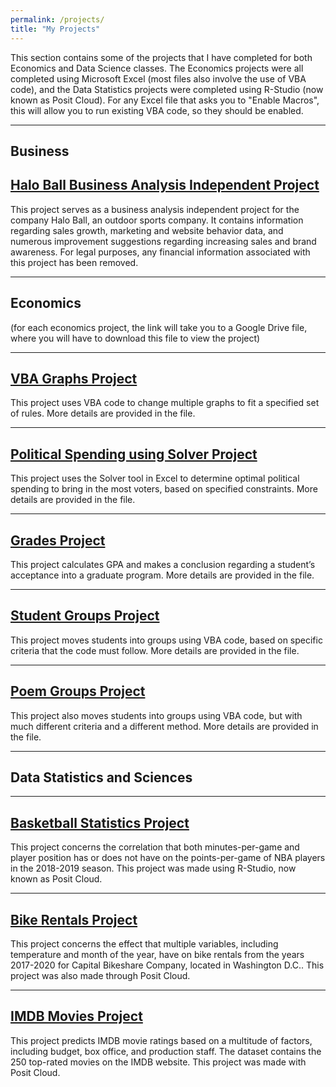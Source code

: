 ```yaml
---
permalink: /projects/
title: "My Projects"
---
```


This section contains some of the projects that I have completed for both Economics and Data Science classes. The Economics projects were all completed using Microsoft Excel (most files also involve the use of VBA code), and the Data Statistics projects were completed using R-Studio (now known as Posit Cloud). For any Excel file that asks you to "Enable Macros", this will allow you to run existing VBA code, so they should be enabled.

---
Business
---
[Halo Ball Business Analysis Independent Project ](https://docs.google.com/presentation/d/1wKZJbL7Fo7YhpXULU58C24U0xWvke8rc3g6dj2_QtRQ/edit#slide=id.p)
---

This project serves as a business analysis independent project for the company Halo Ball, an outdoor sports company. It contains information regarding sales growth, marketing and website behavior data, and numerous improvement suggestions regarding increasing sales and brand awareness. For legal purposes, any financial information associated with this project has been removed.

---
Economics
---

(for each economics project, the link will take you to a Google Drive file, where you will have to download this file to view the project)

---
[VBA Graphs Project](https://drive.google.com/file/d/1vHbmq058ORYQgMfa7JcMq8-90AnfUIAG/view?usp=share_link)
---

This project uses VBA code to change multiple graphs to fit a specified set of rules. More details are provided in the file.

---
[Political Spending using Solver Project](https://drive.google.com/file/d/1rOUbVZQX_WOLLZpp-GlEYnOkSj64N8ld/view?usp=share_link)
---

This project uses the Solver tool in Excel to determine optimal political spending to bring in the most voters, based on specified constraints. More details are provided in the file.

---
[Grades Project](https://drive.google.com/file/d/1gLKBVMJepE1OrPlEPVKAoEFJiR_YZKPt/view?usp=share_link)
---

This project calculates GPA and makes a conclusion regarding a student’s acceptance into a graduate program. More details are provided in the file. 

---
[Student Groups Project](https://drive.google.com/file/d/1HU-PhdK972a2Ve0bxfrc-RLVn70J58pi/view?usp=share_link)
---

This project moves students into groups using VBA code, based on specific criteria that the code must follow. More details are provided in the file.

---
[Poem Groups Project](https://drive.google.com/file/d/1zA_WyiLRTaMfo0H4BU5AYpJJE49vzJpA/view?usp=share_link)
---

This project also moves students into groups using VBA code, but with much different criteria and a different method. More details are provided in the file.

---
Data Statistics and Sciences
---

---
[Basketball Statistics Project](https://drive.google.com/file/d/1eqf0R3M50rtON1IC6_9bD8-lAcZ3wU5k/view?usp=share_link)
---

This project concerns the correlation that both minutes-per-game and player position has or does not have on the points-per-game of NBA players in the 2018-2019 season. This project was made using R-Studio, now known as Posit Cloud.

---
[Bike Rentals Project](https://drive.google.com/file/d/1z3yJhBD4i_QX0H31utdHyxZZSJDDss-v/view?usp=share_link)
---

This project concerns the effect that multiple variables, including temperature and month of the year, have on bike rentals from the years 2017-2020 for Capital Bikeshare Company, located in Washington D.C.. This project was also made through Posit Cloud. 

---
[IMDB Movies Project](https://drive.google.com/file/d/1qjaMRQLsm-rFbgd-JcxUpwYfc3hDQZ6X/view?usp=sharing)
---

This project predicts IMDB movie ratings based on a multitude of factors, including budget, box office, and production staff. The dataset contains the 250 top-rated movies on the IMDB website. This project was made with Posit Cloud.

